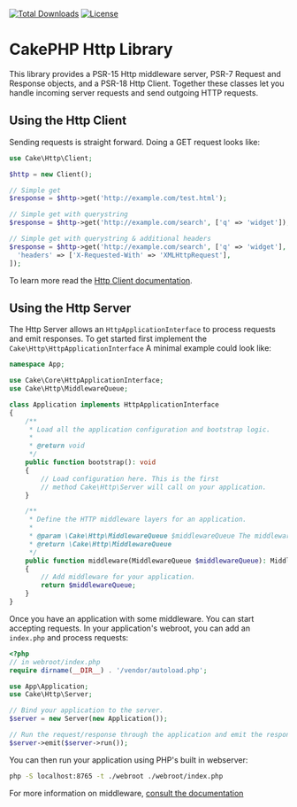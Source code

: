 [![Total Downloads](https://img.shields.io/packagist/dt/cakephp/http.svg?style=flat-square)](https://packagist.org/packages/cakephp/http)
[![License](https://img.shields.io/badge/license-MIT-blue.svg?style=flat-square)](LICENSE.txt)

# CakePHP Http Library

This library provides a PSR-15 Http middleware server, PSR-7 Request and
Response objects, and a PSR-18 Http Client. Together these classes let you
handle incoming server requests and send outgoing HTTP requests.

## Using the Http Client

Sending requests is straight forward. Doing a GET request looks like:

```php
use Cake\Http\Client;

$http = new Client();

// Simple get
$response = $http->get('http://example.com/test.html');

// Simple get with querystring
$response = $http->get('http://example.com/search', ['q' => 'widget']);

// Simple get with querystring & additional headers
$response = $http->get('http://example.com/search', ['q' => 'widget'], [
  'headers' => ['X-Requested-With' => 'XMLHttpRequest'],
]);
```

To learn more read the [Http Client documentation](https://book.cakephp.org/4/en/core-libraries/httpclient.html).

## Using the Http Server

The Http Server allows an `HttpApplicationInterface` to process requests and
emit responses. To get started first implement the
`Cake\Http\HttpApplicationInterface`  A minimal example could look like:

```php
namespace App;

use Cake\Core\HttpApplicationInterface;
use Cake\Http\MiddlewareQueue;

class Application implements HttpApplicationInterface
{
    /**
     * Load all the application configuration and bootstrap logic.
     *
     * @return void
     */
    public function bootstrap(): void
    {
        // Load configuration here. This is the first
        // method Cake\Http\Server will call on your application.
    }

    /**
     * Define the HTTP middleware layers for an application.
     *
     * @param \Cake\Http\MiddlewareQueue $middlewareQueue The middleware queue to set in your App Class
     * @return \Cake\Http\MiddlewareQueue
     */
    public function middleware(MiddlewareQueue $middlewareQueue): MiddlewareQueue
    {
        // Add middleware for your application.
        return $middlewareQueue;
    }
}
```

Once you have an application with some middleware. You can start accepting
requests. In your application's webroot, you can add an `index.php` and process
requests:

```php
<?php
// in webroot/index.php
require dirname(__DIR__) . '/vendor/autoload.php';

use App\Application;
use Cake\Http\Server;

// Bind your application to the server.
$server = new Server(new Application());

// Run the request/response through the application and emit the response.
$server->emit($server->run());
```

You can then run your application using PHP's built in webserver:

```bash
php -S localhost:8765 -t ./webroot ./webroot/index.php
```

For more information on middleware, [consult the
documentation](https://book.cakephp.org/4/en/controllers/middleware.html)
